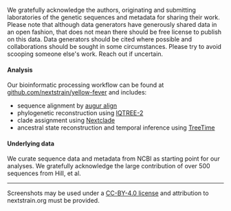 We gratefully acknowledge the authors, originating and submitting
laboratories of the genetic sequences and metadata for sharing their
work. Please note that although data generators have generously shared
data in an open fashion, that does not mean there should be free
license to publish on this data. Data generators should be cited where
possible and collaborations should be sought in some circumstances.
Please try to avoid scooping someone else's work. Reach out if
uncertain.

#### Analysis

Our bioinformatic processing workflow can be found at
[github.com/nextstrain/yellow-fever][] and includes:

- sequence alignment by [augur align][]
- phylogenetic reconstruction using [IQTREE-2][]
- clade assignment using [Nextclade][]
- ancestral state reconstruction and temporal inference using [TreeTime][]

#### Underlying data

We curate sequence data and metadata from NCBI as starting point for
our analyses. We gratefully acknowledge the large contribution of over
500 sequences from Hill, et al.

---

Screenshots may be used under a [CC-BY-4.0 license][] and attribution
to nextstrain.org must be provided.

[github.com/nextstrain/yellow-fever]: https://github.com/nextstrain/yellow-fever
[augur align]: https://docs.nextstrain.org/projects/augur/en/stable/usage/cli/align.html
[IQTREE-2]: http://www.iqtree.org/
[Nextclade]: https://nextstrain.org/fetch/data.clades.nextstrain.org/v3/nextstrain/yellow-fever/prM-E/2024-11-05--09-19-52Z/tree.json
[TreeTime]: https://github.com/neherlab/treetime
[CC-BY-4.0 license]: https://creativecommons.org/licenses/by/4.0/
